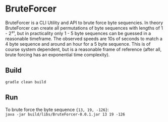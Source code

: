 # BruteForcer
BruteForcer is a CLI Utility and API to brute force byte sequencies.  In theory BruteForcer can create all permutations of byte sequences with lengths of 1 - 2³¹,  but in practicality only 1 - 5 byte sequences can be guessed in a reasonable timeframe. The observed speeds are 10s of seconds to match a 4 byte sequence and around an hour for a 5 byte sequence.  This is of course system dependent, but is a reasonable frame of reference (after all, brute forcing has an exponential time complexity).

## Build
```gradle clean build```
## Run
To brute force the byte sequence ```{13, 19, -126}```:<br>
```java -jar build/libs/BruteForcer-0.0.1.jar 13 19 -126```

